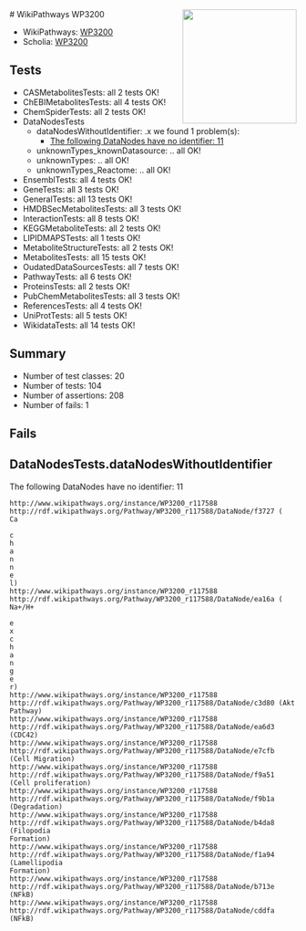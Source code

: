 <img style="float: right; width: 200px" src="https://upload.wikimedia.org/wikipedia/commons/thumb/8/83/Wplogo_with_text_500.png/640px-Wplogo_with_text_500.png" />
# WikiPathways WP3200

* WikiPathways: [WP3200](https://new.wikipathways.org/pathways/WP3200)
* Scholia: [WP3200](https://scholia.toolforge.org/wikipathways/WP3200)
## Tests
* CASMetabolitesTests: all 2 tests OK!
* ChEBIMetabolitesTests: all 4 tests OK!
* ChemSpiderTests: all 2 tests OK!
* DataNodesTests
    * dataNodesWithoutIdentifier: .x we found 1 problem(s):
        * [The following DataNodes have no identifier: 11](#8792c491)
    * unknownTypes_knownDatasource: .. all OK!
    * unknownTypes: .. all OK!
    * unknownTypes_Reactome: .. all OK!
* EnsemblTests: all 4 tests OK!
* GeneTests: all 3 tests OK!
* GeneralTests: all 13 tests OK!
* HMDBSecMetabolitesTests: all 3 tests OK!
* InteractionTests: all 8 tests OK!
* KEGGMetaboliteTests: all 2 tests OK!
* LIPIDMAPSTests: all 1 tests OK!
* MetaboliteStructureTests: all 2 tests OK!
* MetabolitesTests: all 15 tests OK!
* OudatedDataSourcesTests: all 7 tests OK!
* PathwayTests: all 6 tests OK!
* ProteinsTests: all 2 tests OK!
* PubChemMetabolitesTests: all 3 tests OK!
* ReferencesTests: all 4 tests OK!
* UniProtTests: all 5 tests OK!
* WikidataTests: all 14 tests OK!


## Summary

* Number of test classes: 20
* Number of tests: 104
* Number of assertions: 208
* Number of fails: 1

## Fails

<a name="8792c491" />

## DataNodesTests.dataNodesWithoutIdentifier

The following DataNodes have no identifier: 11
```
http://www.wikipathways.org/instance/WP3200_r117588 http://rdf.wikipathways.org/Pathway/WP3200_r117588/DataNode/f3727 (
Ca

c
h
a
n
n
e
l)
http://www.wikipathways.org/instance/WP3200_r117588 http://rdf.wikipathways.org/Pathway/WP3200_r117588/DataNode/ea16a (
Na+/H+

e
x
c
h
a
n
g
e
r)
http://www.wikipathways.org/instance/WP3200_r117588 http://rdf.wikipathways.org/Pathway/WP3200_r117588/DataNode/c3d80 (Akt
Pathway)
http://www.wikipathways.org/instance/WP3200_r117588 http://rdf.wikipathways.org/Pathway/WP3200_r117588/DataNode/ea6d3 (CDC42)
http://www.wikipathways.org/instance/WP3200_r117588 http://rdf.wikipathways.org/Pathway/WP3200_r117588/DataNode/e7cfb (Cell Migration)
http://www.wikipathways.org/instance/WP3200_r117588 http://rdf.wikipathways.org/Pathway/WP3200_r117588/DataNode/f9a51 (Cell proliferation)
http://www.wikipathways.org/instance/WP3200_r117588 http://rdf.wikipathways.org/Pathway/WP3200_r117588/DataNode/f9b1a (Degradation)
http://www.wikipathways.org/instance/WP3200_r117588 http://rdf.wikipathways.org/Pathway/WP3200_r117588/DataNode/b4da8 (Filopodia
Formation)
http://www.wikipathways.org/instance/WP3200_r117588 http://rdf.wikipathways.org/Pathway/WP3200_r117588/DataNode/f1a94 (Lamellipodia
Formation)
http://www.wikipathways.org/instance/WP3200_r117588 http://rdf.wikipathways.org/Pathway/WP3200_r117588/DataNode/b713e (NFkB)
http://www.wikipathways.org/instance/WP3200_r117588 http://rdf.wikipathways.org/Pathway/WP3200_r117588/DataNode/cddfa (NFkB)
```

